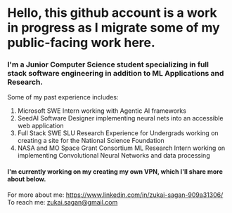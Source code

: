 # Hello, this github account is a work in progress as I migrate some of my public-facing work here.


### I'm a Junior Computer Science student specializing in full stack software engineering in addition to ML Applications and Research.



Some of my past experience includes:        
1. Microsoft SWE Intern working with Agentic AI frameworks            
2. SeedAI Software Designer implementing neural nets into an accessible web application                 
3. Full Stack SWE SLU Research Experience for Undergrads working on creating a site for the National Science Foundation       
4. NASA and MO Space Grant Consortium ML Research Intern working on implementing Convolutional Neural Networks and data processing




#### I'm currently working on my creating my own VPN, which I'll share more about below.




For more about me: https://www.linkedin.com/in/zukai-sagan-909a31306/
To reach me: zukai.sagan@gmail.com



<!--
**ZukaiSagan/ZukaiSagan** is a ✨ _special_ ✨ repository because its `README.md` (this file) appears on your GitHub profile.

Here are some ideas to get you started:

- 🔭 I’m currently working on ...
- 🌱 I’m currently learning ...
- 👯 I’m looking to collaborate on ...
- 🤔 I’m looking for help with ...
- 💬 Ask me about ...
- 📫 How to reach me: ...
- 😄 Pronouns: ...
- ⚡ Fun fact: ...
-->
